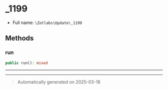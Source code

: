 
# _1199





* Full name: `\Zotlabs\Update\_1199`




## Methods


### run



```php
public run(): mixed
```












***


***
> Automatically generated on 2025-03-18

